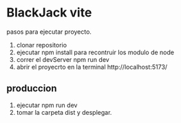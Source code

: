 # BlackJack vite

pasos para ejecutar proyecto.

1. clonar repositorio
2. ejecutar npm install  para recontruir los modulo de node
3. correr el devServer  npm run dev
4. abrir el proyecrto en la terminal http://localhost:5173/

## produccion

1. ejecutar  npm run dev
2. tomar la carpeta  dist y desplegar.